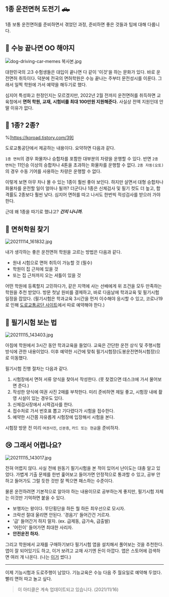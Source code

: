 ## 1종 운전면허 도전기 🛻

1종 보통 운전면허를 준비하면서 겪었던 과정, 준비하면 좋은 것들과 팁에 대해 다룹니다. 

## 🚗 수능 끝나면 OO 해야지

![dog-driving-car-memes 복사본.jpg](https://cdn.hashnode.com/res/hashnode/image/upload/v1637052504406/0LWI7Wp9-.jpeg)

대한민국의 고3 수험생들은 대입이 끝나면 다 같이 '이것'을 하는 문화가 있다. 바로 운전면허 취득이다. 덕분에 전국의 면허학원은 수능 끝나는 주부터 문전성시를 이룬다. 그래서 일찍 학원에 가서 예약을 해두기로 했다. 

심지어 특성화고 한정인지는 모르겠지만, 2022년 2월 전까지 운전면허를 취득하면 교육청에서 **면허 학원, 교재, 시험비를 최대 100만원 지원해준다.** 사실상 전액 지원인데 안 딸 이유가 없다.

## 🤔 1종? 2종?

%[https://koroad.tistory.com/39]

도로교통공단에서 제공하는 내용이다. 요약하면 다음과 같다. 

> 
```1종 면허```의 경우 화물차나 승합차를 포함한 대부분의 차량을 운행할 수 있다. 반면 ```2종 면허```는 11인승 이상의 승합차나 4톤을 초과하는 화물차를 운행할 수 없다. ```2종 자동(오토)```의 경우 수동 기어를 사용하는 차량은 운행할 수 없다.

이렇게 보면 아무 차나 몰 수 있는 1종이 훨씬 좋아 보인다. 하지만 살면서 대형 승합차나 화물차를 운전할 일이 얼마나 될까? 더군다나 1종은 신체검사 및 필기 컷도 더 높고, 합격률도 2종보다 훨씬 낮다. 심지어 면허를 따고 나서도 한번씩 적성검사를 받으러 가야 한다.

근데 왜 1종을 따기로 했냐고? ***간지 나니까.***

## 🏫 면허학원 찾기

![20211114_161832.jpg](https://cdn.hashnode.com/res/hashnode/image/upload/v1637055694052/L8V91nahm.jpeg)

내가 생각하는 좋은 운전면허 학원을 고르는 방법은 다음과 같다.

- 원내 시험으로 면허 취득이 가능할 것 (필수)
- 학원이 집 근처에 있을 것
- 또는 집 근처까지 오는 셔틀이 있을 것

어떤 학원에 등록할지 고민하다가, 같은 지역에 사는 선배에게 위 조건을 모두 만족하는 학원을 추천 받았다. 방문 첫날 원비를 결제하고, 바로 다음날에 학과교육 및 필기시험 일정을 잡았다. (필기시험은 학과교육 3시간을 먼저 이수해야 응시할 수 있고, 코로나19로 인해  [도로교통공단 사이트](https://www.safedriving.or.kr/main.dok)에서 따로 예약해야 한다.)

## 👀 필기시험 보는 법

![20211115_143403.jpg](https://cdn.hashnode.com/res/hashnode/image/upload/v1637056709772/Snx2X7HKG.jpeg)

아침에 학원에서 3시간 동안 학과교육을 들었다. 교육은 간단한 운전 상식 및 주행시험 방식에 관한 내용이었다. 이후 예약한 시간에 맞춰 필기시험장(도봉운전면허시험장)으로 이동했다.

필기시험 진행 절차는 다음과 같다.

1. 시험장에서 면허 서류 양식을 찾아서 작성한다. (못 찾겠으면 데스크에 가서 물어보면 준다.)
2. 작성한 양식에 여권 사진 2매를 부착한다. 미리 준비하면 제일 좋고, 시험장 내에 촬영 시설이 있는 경우도 있다.
3. 신체검사장에서 시력검사를 한다. 
4. 접수처로 가서 번호표 뽑고 기다렸다가 시험을 접수한다.
5. 예약한 시간쯤 자유롭게 시험장에 입장해서 시험을 본다.

시험장 방문 전 미리 ```여권사진```, ```신분증```, ```카드 또는 현금```을 준비하자. 

## 😢 그래서 어렵나요? 

![20211115_143017.jpg](https://cdn.hashnode.com/res/hashnode/image/upload/v1637059170211/YOVy4HeC2.jpeg)

전혀 어렵지 않다. 사실 전에 원동기 필기시험을 본 적이 있어서 난이도는 대충 알고 있었다. 가볍게 기출 문제를 한번 훑어보고 들어가면 안정적으로 통과할 수 있고, 공부 안하고 들어가도 그럴 듯한 것만 잘 찍으면 패스하는 수준이다. 

물론 운전하려면 기본적으로 알아야 하는 내용이므로 공부하는게 좋지만, 필기시험 자체는 이것만 기억하면 붙을 수 있다.

- 보행자는 왕이다. 무단횡단을 하든 뭘 하든 최우선으로 모시자.
- 크락션 절대 울리면 안된다. '경음기' 들어간건 거르자.
- '급' 들어간거 하지 말자. (ex. 급제동, 급가속, 급출발)
- '어린이' 들어가면 최대한 사리자.
- **안전운전 하자.**

그리고 학원에서 교재를 구매하기보다 필기시험 앱을 설치해서 풀어보는 것을 추천한다. 앱이 잘 되어있기도 하고, 이거 보려고 교재 사기엔 돈이 아깝다. 앱은 스토어에 검색하면 여러 개 나온다. (나는  [이거](https://apps.apple.com/kr/app/%EC%9A%B4%EC%A0%84%EB%A9%B4%ED%97%88-plus-%EC%9A%B4%EC%A0%84%EB%A9%B4%ED%97%88-%ED%95%84%EA%B8%B0%EC%8B%9C%ED%97%98-2021%EC%B5%9C%EC%8B%A0%ED%8C%90/id644223359)  썼다.)

---
이제 기능시험과 도로주행이 남았다. 기능교육은 수능 다음 주 월요일로 예약해 두었다. 빨리 면허 따고 놀고 싶다.

> 이 아티클은 계속 업데이트되고 있습니다. (2021/11/16)
